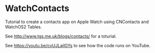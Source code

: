 # WatchContacts
Tutorial to create a contacts app on Apple Watch using CNContacts and WatchOS2 Tables.

See http://www.tgs.me.uk/blogs/contacts/ for a toturial.

See https://youtu.be/cvUJLajlGYs to see how the code runs on YouTube.
